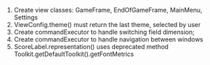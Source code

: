 1) Create view classes: GameFrame, EndOfGameFrame, MainMenu, Settings
2) ViewConfig.theme() must return the last theme, selected by user
3) Create commandExecutor to handle switching field dimension;
4) Create commandExecutor to handle navigation between windows
5) ScoreLabel.representation() uses deprecated method Toolkit.getDefaultToolkit().getFontMetrics